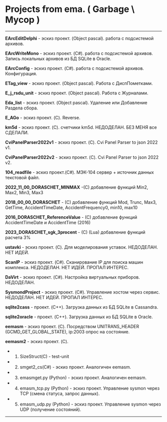 # Projects from ema. ( Garbage \ Мусор )

----------------------------------

  **EArcEditDelphi** -  эскиз проект. (Object pascal). работа с подсистемой архивов.
  
  **EArcWriteMono** -  эскиз проект. (C#). работа с подсистемой архивов. Запись локальных архивов из БД SQLite в Oracle.
  
  **EArcConfig** -  эскиз проект. (C#). работа с подсистемой архивов. Конфигурация.

  **ETag_view** -  эскиз проект. (Object pascal). Работа с ДиспПометками.

  **E_j_rsdu_unit** -  эскиз проект. (Object pascal). Работа с Журналами.

  **Eda_list** -  эскиз проект. (Object pascal). Удаление или Добавление Раздела сбора.

  **E_AGo** -  эскиз проект. (C). Reverse.

  **km5d** -  эскиз проект. (C). счетчики km5d. НЕДОДЕЛАН. БЕЗ МЕНЯ все СДЕЛАЛИ.

  **CviPanelParser2022v1** -  эскиз проект. (C). Cvi Panel Parser to json 2022 v1.

  **CviPanelParser2022v2** -  эскиз проект. (C). Cvi Panel Parser to json 2022 v2.

  **104_readfile** -  эскиз проект.(C#). МЭК-104 сервер + источник данных текстовой файл.

  **2022_11_00_DORASCHET_MINMAX** -(C)  добавление функций Min2, Max2, Min3, Max3 

  **2018_00_00_DORASCHET**  - (C) добавление функций Mod, Trunc, Max3, GetTime, AccidentTimeDate, AccidentFrequency0, min10, max10

  **2016_DORASCHET_ReferenceValue** - (C) добавление функций AccidentTimeDate и AccidentTime (2016)

  **2023_DORASCHET_sgk_3procent** - (C) (Lua) добавление функций расчета 3%
  
  **ustavki** -  эскиз проект. (C). Для моделирования уставок. НЕДОДЕЛАН. НЕТ ИДЕЙ. 
  
  **ScanIP** -  эскиз проект. (C#). Сканирование IP для поиска машин комплекса. НЕДОДЕЛАН. НЕТ ИДЕЙ. ПРОПАЛ ИНТЕРЕС.

  **DaVirt** -  эскиз проект. (C#). Настройка виртуальных приборов. НЕДОДЕЛАН.
  
  **SysmondProject** -  эскиз проект. (C#). Управление хостом через сервис. НЕДОДЕЛАН. НЕТ ИДЕЙ. ПРОПАЛ ИНТЕРЕС.

  **sqlite2cass** -  проект. (C++). Загрузка данных из БД SQLite в Cassandra.
  
  **sqlite2oracle** -  проект. (C++). Загрузка данных из БД SQLite в Oracle.   

  **eemasm** - эскиз проект. (C). Посредством UNITRANS_HEADER (GCMD_GET_GLOBAL_STATE), ip:2003 опрос на состояние.
  
  **eemasm2** - эскиз проект. (C).
 
* 1. SizeStruct(C) - test-unit
* 2. smget2_cs(C#)  - эскиз проект. Аналогичен eemasm.
* 3. emasmget.py (Python) - эскиз проект. Аналогичен eemasm.
* 4. emasm_tcp.py (Python) - эскиз проект. Управление sysmon через TCP (смена статуса, запрос данных).
* 5. emasm_udp.py (Python) - эскиз проект. Управление sysmon через UDP (получение состояний).


-----------------------------------  